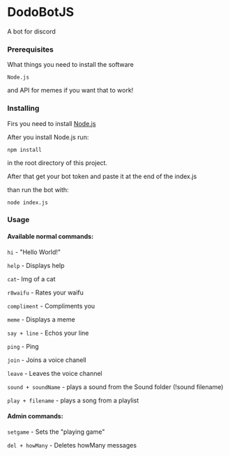 # DodoBotJS
A bot for discord

### Prerequisites

What things you need to install the software

```
Node.js
```
and API for memes if you want that to work!

### Installing

Firs you need to install [Node.js](https://nodejs.org/)

After you install Node.js run:

```
npm install
```
in the root directory of this project.

After that get your bot token and paste it at the end of the index.js

than run the bot with:

```
node index.js
```

### Usage

#### Available normal commands:
```hi``` - "Hello World!"

```help``` - Displays help

```cat```- Img of a cat

```r8waifu``` - Rates your waifu

```compliment``` - Compliments you

```meme``` - Displays a meme

```say + line``` - Echos your line

```ping``` - Ping

```join``` - Joins a voice chanell

```leave``` - Leaves the voice channel

```sound + soundName``` - plays a sound from the Sound folder (!sound filename)

```play + filename``` - plays a song from a playlist

#### Admin commands: 

```setgame``` - Sets the "playing game"

```del + howMany``` - Deletes howMany messages

